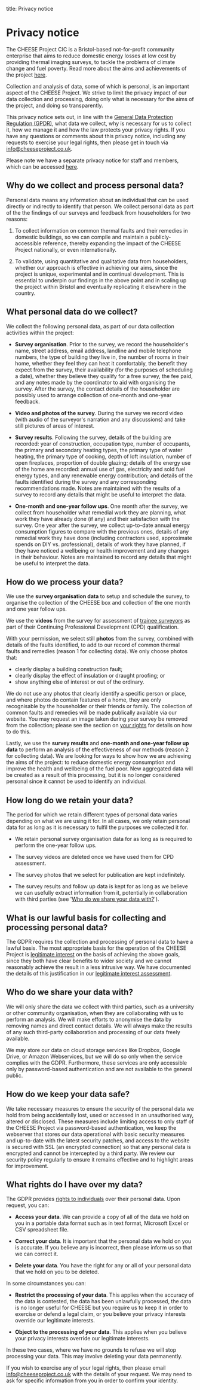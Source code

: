title: Privacy notice

# Privacy notice

The CHEESE Project CIC is a Bristol-based not-for-profit community enterprise
that aims to reduce domestic energy losses at low cost by providing thermal
imaging surveys, to tackle the problems of climate change and fuel poverty.
Read more about the aims and achievements of the project [here](/overview).

Collection and analysis of data, some of which is personal, is an important
aspect of the CHEESE Project. We strive to limit the privacy impact of our data
collection and processing, doing only what is necessary for the aims of the
project, and doing so transparently.

This privacy notice sets out, in line with the [General Data Protection
Regulation (GPDR)][gdpr-overview], what data we collect, why is necessary
for us to collect it, how we manage it and how the law protects your privacy
rights. If you have any questions or comments about this privacy notice,
including any requests to exercise your legal rights, then please get in touch
via [info@cheeseproject.co.uk](mailto:info@cheeseproject.co.uk).

Please note we have a separate privacy notice for staff and members, which can
be accessed [here](/privacy-notice-staff-and-members).

[gdpr-overview]: https://ico.org.uk/for-organisations/guide-to-the-general-data-protection-regulation-gdpr

<a class="anchor" name="why"></a>
## Why do we collect and process personal data?

Personal data means any information about an individual that can be used
directly or indirectly to identify that person. We collect personal data as
part of the the findings of our surveys and feedback from householders for two
reasons:

  1. To collect information on common thermal faults and their remedies in
     domestic buildings, so we can compile and maintain a publicly-accessible
     reference, thereby expanding the impact of the CHEESE Project nationally, or
     even internationally.

  2. To validate, using quantitative and qualitative data from householders,
     whether our approach is effective in achieving our aims, since the project
is unique, experimental and in continual development. This is essential to
underpin our findings in the above point and in scaling up the project within
Bristol and eventually replicating it elsewhere in the country.

<a class="anchor" name="what-data"></a>
## What personal data do we collect?

We collect the following personal data, as part of our data collection
activities within the project:

  - **Survey organisation**. Prior to the survey, we record the householder's
    name, street address, email address, landline and mobile telephone numbers,
    the type of building they live in, the number of rooms in their home, whether
    they feel they can heat it comfortably, the benefit they expect from the
    survey, their availability (for the purposes of scheduling a date), whether
    they believe they qualify for a free survey, the fee paid, and any notes made
    by the coordinator to aid with organising the survey. After the survey, the
    contact details of the householder are possibly used to arrange collection of
    one-month and one-year feedback.

  - **Video and photos of the survey**. During the survey we record video (with
    audio of the surveyor's narration and any discussions) and take still
    pictures of areas of interest.

  - **Survey results**. Following the survey, details of the building are
    recorded: year of construction, occupation type, number of occupants, the
primary and secondary heating types, the primary type of water heating, the
primary type of cooking, depth of loft insulation, number of open fireplaces,
proportion of double glazing; details of the energy use of the home are
recorded: annual use of gas, electricity and sold fuel energy types, and any
renewable energy contribution; and details of the faults identified during the
survey and any corresponding recommendations made. Notes are maintained with
the results of a survey to record any details that might be useful to interpret
the data.

  - **One-month and one-year follow ups**. One month after the survey, we
    collect from householder what remedial work they are planning, what work
they have already done (if any) and their satisfaction with the survey.
One year after the survey, we collect up-to-date annual energy consumption
figures to compare with the previous ones, details of any remedial work they
have done (including contractors used, approximate spends on DIY vs.
professional), details of work they have planned, if they have noticed a
wellbeing or health improvement and any changes in their behaviour. Notes are
maintained to record any details that might be useful to interpret the data.

<a class="anchor" name="processing-data"></a>
## How do we process your data?

We use the **survey organisation data** to setup and schedule the survey, to
organise the collection of the CHEESE box and collection of the one month and
one year follow ups.

We use the **videos** from the survey for assessment of [trainee
surveyors](/surveyor-training) as part of their Continuing Professional
Development (CPD) qualification.

With your permission, we select still **photos** from the survey, combined with
details of the faults identified, to add to our record of common thermal faults
and remedies (reason 1 for collecting data). We only choose photos that:

  - clearly display a building construction fault;
  - clearly display the effect of insulation or draught proofing; or
  - show anything else of interest or out of the ordinary.

We do not use any photos that clearly identify a specific person or place, and
where photos do contain features of a home, they are only recognisable by the
householder or their friends or family. The collection of common faults and
remedies will be made publically available via our website. You may request an
image taken during your survey be removed from the collection; please see the
section on [your rights](#individual-rights) for details on how to do this. 

Lastly, we use the **survey results** and **one-month and one-year follow up
data** to perform an analysis of the effectiveness of our methods (reason 2 for
collecting data). We are looking for ways to show how we are achieving the aims
of the project: to reduce domestic energy consumption and improve the health
and wellbeing of the fuel poor. New aggregated data will be created as a result
of this processing, but it is no longer considered personal since it cannot be
used to identify an individual.

<a class="anchor" name="data-retention"></a>
## How long do we retain your data?

The period for which we retain different types of personal data varies
depending on what we are using it for. In all cases, we only retain personal
data for as long as it is necessary to fulfil the purposes we collected it for.

  - We retain personal survey organisation data for as long as is required to
    perform the one-year follow ups.

  - The survey videos are deleted once we have used them for CPD assessment.

  - The survey photos that we select for publication are kept indefinitely.

  - The survey results and follow up data is kept for as long as we believe we
    can usefully extract information from it, potentially in collaboration with
third parties (see '[Who do we share your data with?](/#sharing-data)').

<a class="anchor" name="lawful-basis"></a>
## What is our lawful basis for collecting and processing personal data?

The GDPR requires the collection and processing of personal data to have a
lawful basis. The most appropriate basis for the operation of the CHEESE
Project is [legitimate interest][gdpr-legitimate-interests] on the basis of
achieving the above goals, since they both have clear benefits to wider society
and we cannot reasonably achieve the result in a less intrusive way. We have
documented the details of this justification in our [legitimate interest
assessment](/legitimate-interest-assessment).

[gdpr-legitimate-interests]: https://ico.org.uk/for-organisations/guide-to-the-general-data-protection-regulation-gdpr/lawful-basis-for-processing/legitimate-interests

<a class="anchor" name="sharing-data"></a>
## Who do we share your data with?

We will only share the data we collect with third parties, such as a university
or other community organisation, when they are collaborating with us to perform
an analysis. We will make efforts to anonymise the data by removing names and
direct contact details. We will always make the results of any such third-party
collaboration and processing of our data freely available.

We may store our data on cloud storage services like Dropbox, Google Drive, or
Amazon Webservices, but we will do so only when the service complies with the
GDPR. Furthermore, these services are only accessible only by password-based
authentication and are not available to the general public.

<a class="anchor" name="security-measures"></a>
## How do we keep your data safe?

We take necessary measures to ensure the security of the personal data we hold
from being accidentally lost, used or accessed in an unauthorised way, altered
or disclosed. These measures include limiting access to only staff of the
CHEESE Project via password-based authentication, we keep the webserver that
stores our data operational with basic security measures and up-to-date with
the latest security patches, and access to the website is secured with SSL (an
encrypted connection) so that any personal data is encrypted and cannot be
intercepted by a third party. We review our security policy regularly to ensure
it remains effective and to highlight areas for improvement.

<a class="anchor" name="individual-rights"></a>
## What rights do I have over my data?

The GDPR provides [rights to individuals][gdpr-individual-rights] over their
personal data. Upon request, you can:

  - **Access your data**. We can provide a copy of all of the data we hold on you
    in a portable data format such as in text format, Microsoft Excel or CSV
spreadsheet file.

  - **Correct your data**. It is important that the personal data we hold on
    you is accurate. If you believe any is incorrect, then please inform us so
that we can correct it.

  - **Delete your data**. You have the right for any or all of your personal
    data that we hold on you to be deleted.

In some circumstances you can:

  - **Restrict the processing of your data**. This applies when the accuracy of
    the data is contested, the data has been unlawfully processed, the data is
no longer useful for CHEESE but you require us to keep it in order to exercise
or defend a legal claim, or you believe your privacy interests override our
legitimate interests.

  - **Object to the processing of your data**. This applies when you believe
    your privacy interests override our legitimate interests.

In these two cases, where we have no grounds to refuse we will stop processing
your data. This may involve deleting your data permanently.

If you wish to exercise any of your legal rights, then please email
[info@cheeseproject.co.uk](mailto:info@cheeseproject.co.uk) with the details of
your request. We may need to ask for specific information from you in order to
confirm your identity.

[gdpr-individual-rights]: https://ico.org.uk/for-organisations/guide-to-the-general-data-protection-regulation-gdpr/individual-rights
